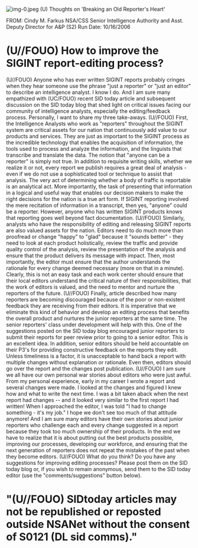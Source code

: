 ![img-0.jpeg](img-0.jpeg)
(U) Thoughts on 'Breaking an Old Reporter's Heart'

FROM: Cindy M. Farkus
NSA/CSS Senior Intelligence Authority and Asst. Deputy Director for A\&P (S2) Run Date: 10/16/2006

# (U//FOUO) How to improve the SIGINT report-editing process? 

(U//FOUO) Anyone who has ever written SIGINT reports probably cringes when they hear someone use the phrase "just a reporter" or "just an editor" to describe an intelligence analyst. I know I do. And I am sure many empathized with
(UC/FOUO) recent SID today article and subsequent discussion on the SID today blog that shed light on critical issues facing our community of intelligence analysts, especially the editing/feedback process. Personally, I want to share my three take-aways.
(U//FOUO) First, the Intelligence Analysts who work as "reporters" throughout the SIGINT system are critical assets for our nation that continuously add value to our products and services. They are just as important to the SIGINT process as the incredible technology that enables the acquisition of information, the tools used to process and analyze the information, and the linguists that transcribe and translate the data. The notion that "anyone can be a reporter" is simply not true. In addition to requisite writing skills, whether we realize it or not, every report we publish requires a great deal of analysis - even if we do not use a sophisticated tool or technique to assist that analysis. The very act of determining whether a body of traffic is reportable is an analytical act. More importantly, the task of presenting that information in a logical and useful way that enables our decision makers to make the right decisions for the nation is a true art form. If SIGINT reporting involved the mere recitation of information in a transcript, then yes, "anyone" could be a reporter. However, anyone who has written SIGINT products knows that reporting goes well beyond fact documentation.
(U//FOUO) Similarly, analysts who have the responsibility of editing and releasing SIGINT reports are also valued assets for the nation. Editors need to do much more than proofread or change "happy" to "glad" because it "sounds better" - they need to look at each product holistically, review the traffic and provide quality control of the analysis, review the presentation of the analysis and ensure that the product delivers its message with impact. Then, most importantly, the editor must ensure that the author understands the rationale for every change deemed necessary (more on that in a minute). Clearly, this is not an easy task and each work center should ensure that their local editors understand the critical nature of their responsibilities, that the work of editors is valued, and the need to mentor and nurture the reporters of the future.
(U//FOUO) Finally, article described how many reporters are becoming discouraged because of the poor or non-existent feedback they are receiving from their editors. It is imperative that we eliminate this kind of behavior and develop an editing process that benefits the overall product and nurtures the junior reporters at the same time. The senior reporters' class under development will help with this. One of the suggestions posted on the SID today blog encouraged junior reporters to submit their reports for peer review prior to going to a senior editor. This is an excellent idea. In addition, senior editors should be held accountable on their P3's for providing constructive feedback on the reports they edit. Unless timeliness is a factor, it is unacceptable to hand back a report with multiple changes without explanation or rationale. Even then, editors should go over the report and the changes post publication.
(U//FOUO) I am sure we all have our own personal war stories about editors who were just awful. From my personal experience, early in my career I wrote a report and several changes were made. I looked at the changes and figured I knew how and what to write the next time. I was a bit taken aback when the next report had changes -- and it looked very similar to the first
report I had written! When I approached the editor, I was told "I had to change something - it's my job." I hope we don't see too much of that attitude anymore! And I am sure many editors have their own stories about junior reporters who challenge each and every change suggested in a report because they took too much ownership of their products. In the end we have to realize that it is about putting out the best products possible, improving our processes, developing our workforce, and ensuring that the next generation of reporters does not repeat the mistakes of the past when they become editors.
(U//FOUO) What do you think? Do you have any suggestions for improving editing processes? Please post them on the SID today blog or, if you wish to remain anonymous, send them to the SID today editor (use the "comments/suggestions" button below).

# "(U//FOUO) SIDtoday articles may not be republished or reposted outside NSANet without the consent of S0121 (DL sid comms)."
